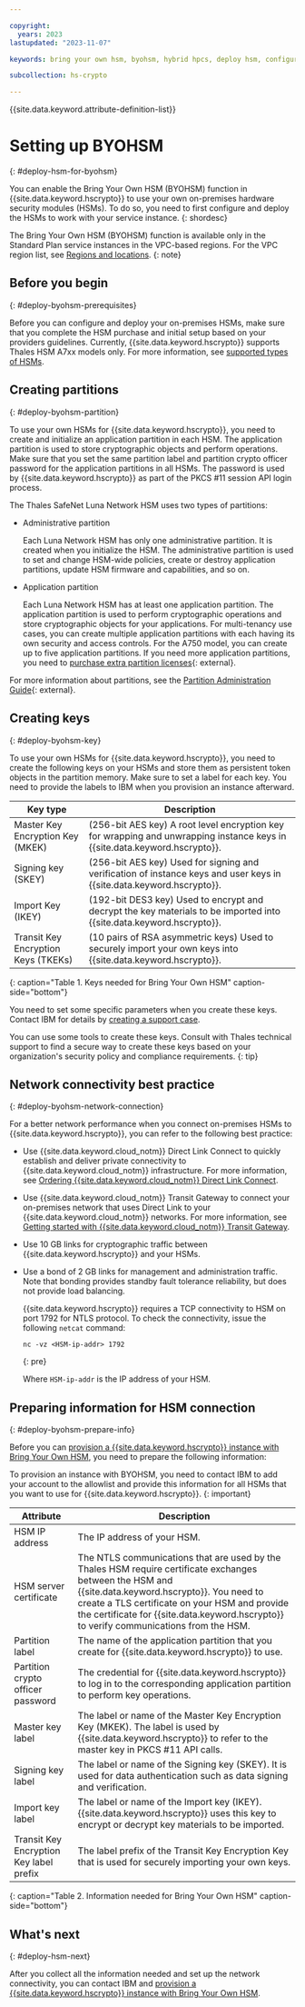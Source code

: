 ```yaml
---

copyright:
  years: 2023
lastupdated: "2023-11-07"

keywords: bring your own hsm, byohsm, hybrid hpcs, deploy hsm, configure own hsm

subcollection: hs-crypto

---
```


{{site.data.keyword.attribute-definition-list}}

# Setting up BYOHSM
{: #deploy-hsm-for-byohsm}

You can enable the Bring Your Own HSM (BYOHSM) function in {{site.data.keyword.hscrypto}} to use your own on-premises hardware security modules (HSMs). To do so, you need to first configure and deploy the HSMs to work with your service instance.
{: shordesc}

The Bring Your Own HSM (BYOHSM) function is available only in the Standard Plan service instances in the VPC-based regions. For the VPC region list, see [Regions and locations](/docs/hs-crypto?topic=hs-crypto-regions#available-regions).
{: note}

## Before you begin
{: #deploy-byohsm-prerequisites}

Before you can configure and deploy your on-premises HSMs, make sure that you complete the HSM purchase and initial setup based on your providers guidelines. Currently, {{site.data.keyword.hscrypto}} supports Thales HSM A7xx models only. For more information, see [supported types of HSMs](/docs/hs-crypto?topic=hs-crypto-introduce-bring-your-own-hsm#byohsm-limitation-scope).

## Creating partitions
{: #deploy-byohsm-partition}

To use your own HSMs for {{site.data.keyword.hscrypto}}, you need to create and initialize an application partition in each HSM. The application partition is used to store cryptographic objects and perform operations. Make sure that you set the same partition label and partition crypto officer password for the application partitions in all HSMs. The password is used by {{site.data.keyword.hscrypto}} as part of the PKCS #11 session API login process.

The Thales SafeNet Luna Network HSM uses two types of partitions:

- Administrative partition

    Each Luna Network HSM has only one administrative partition. It is created when you initialize the HSM. The administrative partition is used to set and change HSM-wide policies, create or destroy application partitions, update HSM firmware and capabilities, and so on.

- Application partition

    Each Luna Network HSM has at least one application partition. The application partition is used to perform cryptographic operations and store cryptographic objects for your applications. For multi-tenancy use cases, you can create multiple application partitions with each having its own security and access controls. For the A750 model, you can create up to five application partitions. If you need more application partitions, you need to [purchase extra partition licenses](https://thalesdocs.com/gphsm/luna/7/docs/network/Content/admin_hsm/updates/licensing/capabilities_sa.htm){: external}.

For more information about partitions, see the [Partition Administration Guide](https://thalesdocs.com/gphsm/luna/7/docs/network/Content/admin_partition/Preface.htm){: external}.

## Creating keys
{: #deploy-byohsm-key}

To use your own HSMs for {{site.data.keyword.hscrypto}}, you need to create the following keys on your HSMs and store them as persistent token objects in the partition memory. Make sure to set a label for each key. You need to provide the labels to IBM when you provision an instance afterward.

| Key type	| Description |
| --------  | ----------- |
| Master Key Encryption Key (MKEK) |	(256-bit AES key) A root level encryption key for wrapping and unwrapping instance keys in {{site.data.keyword.hscrypto}}. |
| Signing key (SKEY) |	(256-bit AES key) Used for signing and verification of instance keys and user keys in {{site.data.keyword.hscrypto}}. |
| Import Key (IKEY)	| (192-bit DES3 key) Used to encrypt and decrypt the key materials to be imported into {{site.data.keyword.hscrypto}}. |
| Transit Key Encryption Keys (TKEKs)	| (10 pairs of RSA asymmetric keys) Used to securely import your own keys into {{site.data.keyword.hscrypto}}. |
{: caption="Table 1. Keys needed for Bring Your Own HSM" caption-side="bottom"}

You need to set some specific parameters when you create these keys. Contact IBM for details by [creating a support case](/docs/get-support?topic=get-support-open-case).

You can use some tools to create these keys. Consult with Thales technical support to find a secure way to create these keys based on your organization's security policy and compliance requirements.
{: tip}

## Network connectivity best practice
{: #deploy-byohsm-network-connection}

For a better network performance when you connect on-premises HSMs to {{site.data.keyword.hscrypto}}, you can refer to the following best practice:

- Use {{site.data.keyword.cloud_notm}} Direct Link Connect to quickly establish and deliver private connectivity to {{site.data.keyword.cloud_notm}} infrastructure. For more information, see [Ordering {{site.data.keyword.cloud_notm}} Direct Link Connect](/docs/dl?topic=dl-how-to-order-ibm-cloud-dl-connect).
- Use {{site.data.keyword.cloud_notm}} Transit Gateway to connect your on-premises network that uses Direct Link to your {{site.data.keyword.cloud_notm}} networks. For more information, see [Getting started with {{site.data.keyword.cloud_notm}} Transit Gateway](/docs/transit-gateway?topic=transit-gateway-getting-started).
- Use 10 GB links for cryptographic traffic between {{site.data.keyword.hscrypto}} and your HSMs.
- Use a bond of 2 GB links for management and administration traffic. Note that bonding provides standby fault tolerance reliability, but does not provide load balancing.

    {{site.data.keyword.hscrypto}} requires a TCP connectivity to HSM on port 1792 for NTLS protocol. To check the connectivity, issue the following `netcat` command:

    ```
    nc -vz <HSM-ip-addr> 1792
    ```
    {: pre}

    Where `HSM-ip-addr` is the IP address of your HSM.

## Preparing information for HSM connection
{: #deploy-byohsm-prepare-info}

Before you can [provision a {{site.data.keyword.hscrypto}} instance with Bring Your Own HSM](/docs/hs-crypto?topic=hs-crypto-provision-instance-with-byohsm), you need to prepare the following information:

To provision an instance with BYOHSM, you need to contact IBM to add your account to the allowlist and provide this information for all HSMs that you want to use for {{site.data.keyword.hscrypto}}.
{: important}

| Attribute | Description |
| --------- | ----------- |
| HSM IP address | The IP address of your HSM. |
| HSM server certificate | The NTLS communications that are used by the Thales HSM require certificate exchanges between the HSM and {{site.data.keyword.hscrypto}}. You need to create a TLS certificate on your HSM and provide the certificate for {{site.data.keyword.hscrypto}} to verify communications from the HSM. |
| Partition label | The name of the application partition that you create for {{site.data.keyword.hscrypto}} to use. |
| Partition crypto officer password | The credential for {{site.data.keyword.hscrypto}} to log in to the corresponding application partition to perform key operations. |
| Master key label | The label or name of the Master Key Encryption Key (MKEK). The label is used by {{site.data.keyword.hscrypto}} to refer to the master key in PKCS #11 API calls. |
| Signing key label | The label or name of the Signing key (SKEY). It is used for data authentication such as data signing and verification. |
| Import key label | The label or name of the Import key (IKEY). {{site.data.keyword.hscrypto}} uses this key to encrypt or decrypt key materials to be imported. |
| Transit Key Encryption Key label prefix | The label prefix of the Transit Key Encryption Key that is used for securely importing your own keys. |
{: caption="Table 2. Information needed for Bring Your Own HSM" caption-side="bottom"}

## What's next
{: #deploy-hsm-next}

After you collect all the information needed and set up the network connectivity, you can contact IBM and [provision a {{site.data.keyword.hscrypto}} instance with Bring Your Own HSM](/docs/hs-crypto?topic=hs-crypto-provision-instance-with-byohsm).

